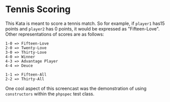 # Tennis Scoring

This Kata is meant to score a tennis match. So for example, if `player1` has15 points and `player2` has 0 points, it would be expressed as "Fifteen-Love". Other representations of scores are as follows:

```
1-0 => Fifteen-Love
2-0 => Twenty-Love
3-0 => Thirty-Love
4-0 => Winner
4-3 => Advantage Player
4-4 => Deuce

1-1 => Fifteen-All
2-2 => Thirty-All
```

One cool aspect of this screencast was the demonstration of using `constructors` within the `phpspec` test class.

